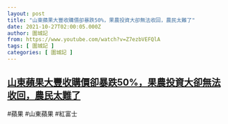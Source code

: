 ```yaml
---
layout: post
title: "山東蘋果大豐收購價卻暴跌50%，果農投資大卻無法收回，農民太難了"
date: 2021-10-27T02:00:05.000Z
author: 圍城記
from: https://www.youtube.com/watch?v=Z7ezbVEFQlA
tags: [ 圍城記 ]
categories: [ 圍城記 ]
---
```

<!--1635300005000-->
[山東蘋果大豐收購價卻暴跌50%，果農投資大卻無法收回，農民太難了](https://www.youtube.com/watch?v=Z7ezbVEFQlA)
------

<div>
#蘋果 #山東蘋果 #紅富士
</div>
